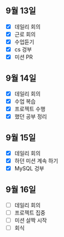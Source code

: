 ## 9월 13일

- [x] 데일리 회의
- [x] 근로 회의
- [x] 수업듣기
- [x] cs 겅부
- [x] 미션 PR

## 9월 14일

- [x] 데일리 회의
- [x] 수업 복습
- [x] 프로젝트 수행
- [x] 했던 공부 정리

## 9월 15일

- [x] 데일리 회의
- [x] 하던 미션 계속 하기 
- [x] MySQL 겅부

## 9월 16일

- [ ] 데일리 회의
- [ ] 프로젝트 집중
- [ ] 미션 살짝 시작
- [ ] 회식
